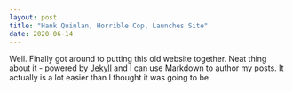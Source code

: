 ```yaml
---
layout: post
title: "Hank Quinlan, Horrible Cop, Launches Site"
date: 2020-06-14
---
```


Well. Finally got around to putting this old website together. Neat thing about it - powered by [Jekyll](http://jekyllrb.com) and I can use Markdown to author my posts. It actually is a lot easier than I thought it was going to be.
